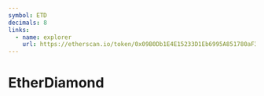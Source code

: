 ```yaml
---
symbol: ETD
decimals: 8
links:
  - name: explorer
    url: https://etherscan.io/token/0x09B0Db1E4E15233D1Eb6995A851780aF36548eB8
---
```


# EtherDiamond
